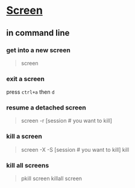 # [Screen](https://www.tecmint.com/keep-remote-ssh-sessions-running-after-disconnection/)

## in command line

### get into a new screen
> screen

### exit a screen
press `ctrl+a` then `d`

### resume a detached screen
> screen -r \[session # you want to kill\]

### kill a screen
> screen -X -S \[session # you want to kill\] kill

### kill all screens
> pkill screen
> killall screen

